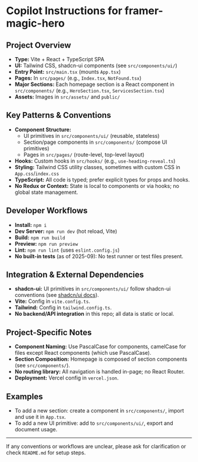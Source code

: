 # Copilot Instructions for framer-magic-hero

## Project Overview
- **Type:** Vite + React + TypeScript SPA
- **UI:** Tailwind CSS, shadcn-ui components (see `src/components/ui/`)
- **Entry Point:** `src/main.tsx` (mounts `App.tsx`)
- **Pages:** In `src/pages/` (e.g., `Index.tsx`, `NotFound.tsx`)
- **Major Sections:** Each homepage section is a React component in `src/components/` (e.g., `HeroSection.tsx`, `ServicesSection.tsx`)
- **Assets:** Images in `src/assets/` and `public/`

## Key Patterns & Conventions
- **Component Structure:**
  - UI primitives in `src/components/ui/` (reusable, stateless)
  - Section/page components in `src/components/` (compose UI primitives)
  - Pages in `src/pages/` (route-level, top-level layout)
- **Hooks:** Custom hooks in `src/hooks/` (e.g., `use-heading-reveal.ts`)
- **Styling:** Tailwind CSS utility classes, sometimes with custom CSS in `App.css`/`index.css`
- **TypeScript:** All code is typed; prefer explicit types for props and hooks.
- **No Redux or Context:** State is local to components or via hooks; no global state management.

## Developer Workflows
- **Install:** `npm i`
- **Dev Server:** `npm run dev` (hot reload, Vite)
- **Build:** `npm run build`
- **Preview:** `npm run preview`
- **Lint:** `npm run lint` (uses `eslint.config.js`)
- **No built-in tests** (as of 2025-09): No test runner or test files present.

## Integration & External Dependencies
- **shadcn-ui:** UI primitives in `src/components/ui/` follow shadcn-ui conventions (see [shadcn/ui docs](https://ui.shadcn.com/)).
- **Vite:** Config in `vite.config.ts`.
- **Tailwind:** Config in `tailwind.config.ts`.
- **No backend/API integration** in this repo; all data is static or local.

## Project-Specific Notes
- **Component Naming:** Use PascalCase for components, camelCase for files except React components (which use PascalCase).
- **Section Composition:** Homepage is composed of section components (see `src/components/`).
- **No routing library:** All navigation is handled in-page; no React Router.
- **Deployment:** Vercel config in `vercel.json`.

## Examples
- To add a new section: create a component in `src/components/`, import and use it in `App.tsx`.
- To add a new UI primitive: add to `src/components/ui/`, export and document usage.

---

If any conventions or workflows are unclear, please ask for clarification or check `README.md` for setup steps.
